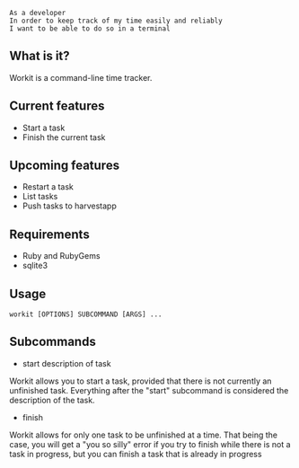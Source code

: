     As a developer
    In order to keep track of my time easily and reliably
    I want to be able to do so in a terminal

## What is it?

Workit is a command-line time tracker.

## Current features

* Start a task
* Finish the current task

## Upcoming features

* Restart a task
* List tasks
* Push tasks to harvestapp

## Requirements

* Ruby and RubyGems
* sqlite3

## Usage

    workit [OPTIONS] SUBCOMMAND [ARGS] ...

## Subcommands

* start description of task

Workit allows you to start a task, provided that there is not currently an
unfinished task. Everything after the "start" subcommand is considered the
description of the task.

* finish

Workit allows for only one task to be unfinished at a time. That being the
case, you will get a "you so silly" error if you try to finish while there
is not a task in progress, but you can finish a task that is already in
progress
